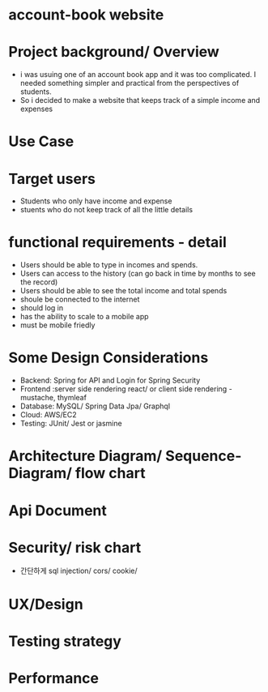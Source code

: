 # account-book website

# Project background/ Overview
* i was usuing one of an account book app and it was too complicated. I needed something simpler and practical from the perspectives of students.
* So i decided to make a website that keeps track of a simple income and expenses


# Use Case
# Target users
* Students who only have income and expense
* stuents who do not keep track of all the little details

# functional requirements - detail
* Users should be able to type in incomes and spends.
* Users can access to the history (can go back in time by months to see the record)
* Users should be able to see the total income and total spends
* shoule be connected to the internet
* should log in
* has the ability to scale to a mobile app
* must be mobile friedly

# Some Design Considerations
* Backend: Spring for API and Login for Spring Security
* Frontend :server side rendering react/ or client side rendering - mustache, thymleaf
* Database: MySQL/ Spring Data Jpa/ Graphql
* Cloud: AWS/EC2
* Testing: JUnit/ Jest or jasmine

# Architecture Diagram/ Sequence- Diagram/ flow chart

# Api Document
# Security/ risk chart
* 간단하게 sql injection/ cors/ cookie/ 
# UX/Design
# Testing strategy
# Performance
